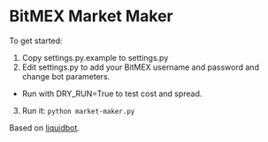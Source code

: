 BitMEX Market Maker
===================

To get started:

1. Copy settings.py.example to settings.py
2. Edit settings.py to add your BitMEX username and password and change bot parameters.
  * Run with DRY_RUN=True to test cost and spread.
3. Run it: `python market-maker.py`


Based on [liquidbot](https://github.com/chrisacheson/liquidbot).
